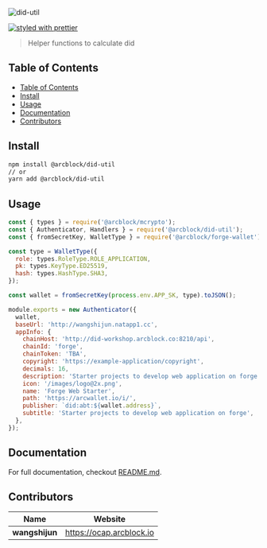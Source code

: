 ![did-util](https://www.arcblock.io/.netlify/functions/badge/?text=did-util)

[![styled with prettier](https://img.shields.io/badge/styled_with-prettier-ff69b4.svg)](https://github.com/prettier/prettier)

> Helper functions to calculate did

## Table of Contents

- [Table of Contents](#Table-of-Contents)
- [Install](#Install)
- [Usage](#Usage)
- [Documentation](#Documentation)
- [Contributors](#Contributors)


## Install

```sh
npm install @arcblock/did-util
// or
yarn add @arcblock/did-util
```


## Usage

```js
const { types } = require('@arcblock/mcrypto');
const { Authenticator, Handlers } = require('@arcblock/did-util');
const { fromSecretKey, WalletType } = require('@arcblock/forge-wallet');

const type = WalletType({
  role: types.RoleType.ROLE_APPLICATION,
  pk: types.KeyType.ED25519,
  hash: types.HashType.SHA3,
});

const wallet = fromSecretKey(process.env.APP_SK, type).toJSON();

module.exports = new Authenticator({
  wallet,
  baseUrl: 'http://wangshijun.natapp1.cc',
  appInfo: {
    chainHost: 'http://did-workshop.arcblock.co:8210/api',
    chainId: 'forge',
    chainToken: 'TBA',
    copyright: 'https://example-application/copyright',
    decimals: 16,
    description: 'Starter projects to develop web application on forge',
    icon: '/images/logo@2x.png',
    name: 'Forge Web Starter',
    path: 'https://arcwallet.io/i/',
    publisher: `did:abt:${wallet.address}`,
    subtitle: 'Starter projects to develop web application on forge',
  },
});
```


## Documentation

For full documentation, checkout [README.md](./docs/README.md).


## Contributors

| Name           | Website                    |
| -------------- | -------------------------- |
| **wangshijun** | <https://ocap.arcblock.io> |
